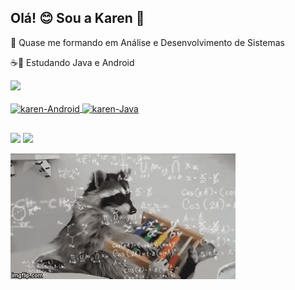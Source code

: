 ## Olá! 😊 Sou a Karen 🦝

🦝 Quase me formando em Análise e Desenvolvimento de Sistemas

☕🤖 Estudando Java e Android 

<div>
	<a href="https://beacons.ai/karenbiblio">
	<img height="180em" src="https://github-readme-stats.vercel.app/api?username=karenbiblio&show_icons=true&theme=dark&include_all_commits=true&count_private=true"/_>
</div> 	

<div sstyle="display: inline_block"><br>
   <img align="center" alt="karen-Android" height="50" width="60" src="https://cdn.jsdelivr.net/gh/devicons/devicon/icons/android/android-original.svg" />
   <img align="center" alt="karen-Java" height="50" width="60"  src="https://cdn.jsdelivr.net/gh/devicons/devicon/icons/java/java-original.svg" />
</div>
 
 ## 

<div>
	<a href="https://www.linkedin.com/in/karen-de-moraes-silva-425144215/" target="_blank"><img src="https://img.shields.io/badge/LinkedIn-0077B5?style=for-the-badge&logo=linkedin&logoColor=white" target="_blank"></a>
  <a href="mailto:karenbiblio@gmail.com"><img src="https://img.shields.io/badge/Gmail-D14836?style=for-the-badge&logo=gmail&logoColor=white" target="_blank"></a>
</div>
	
![Raccoon](https://github.com/karenbiblio/karenbiblio/blob/main/raccoon.gif)
